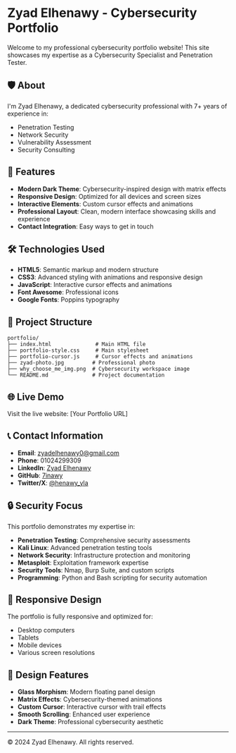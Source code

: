 # Zyad Elhenawy - Cybersecurity Portfolio

Welcome to my professional cybersecurity portfolio website! This site showcases my expertise as a Cybersecurity Specialist and Penetration Tester.

## 🛡️ About

I'm Zyad Elhenawy, a dedicated cybersecurity professional with 7+ years of experience in:
- Penetration Testing
- Network Security
- Vulnerability Assessment
- Security Consulting

## 🚀 Features

- **Modern Dark Theme**: Cybersecurity-inspired design with matrix effects
- **Responsive Design**: Optimized for all devices and screen sizes
- **Interactive Elements**: Custom cursor effects and animations
- **Professional Layout**: Clean, modern interface showcasing skills and experience
- **Contact Integration**: Easy ways to get in touch

## 🛠️ Technologies Used

- **HTML5**: Semantic markup and modern structure
- **CSS3**: Advanced styling with animations and responsive design
- **JavaScript**: Interactive cursor effects and animations
- **Font Awesome**: Professional icons
- **Google Fonts**: Poppins typography

## 📁 Project Structure

```
portfolio/
├── index.html              # Main HTML file
├── portfolio-style.css     # Main stylesheet
├── portfolio-cursor.js     # Cursor effects and animations
├── zyad-photo.jpg         # Professional photo
├── why_choose_me_img.png  # Cybersecurity workspace image
└── README.md              # Project documentation
```

## 🌐 Live Demo

Visit the live website: [Your Portfolio URL]

## 📞 Contact Information

- **Email**: zyadelhenawy0@gmail.com
- **Phone**: 01024299309
- **LinkedIn**: [Zyad Elhenawy](https://www.linkedin.com/in/zyad-elhenawy-117813167/)
- **GitHub**: [7inawy](https://github.com/7inawy)
- **Twitter/X**: [@henawy_yla](https://x.com/henawy_yla)

## 🔒 Security Focus

This portfolio demonstrates my expertise in:
- **Penetration Testing**: Comprehensive security assessments
- **Kali Linux**: Advanced penetration testing tools
- **Network Security**: Infrastructure protection and monitoring
- **Metasploit**: Exploitation framework expertise
- **Security Tools**: Nmap, Burp Suite, and custom scripts
- **Programming**: Python and Bash scripting for security automation

## 📱 Responsive Design

The portfolio is fully responsive and optimized for:
- Desktop computers
- Tablets
- Mobile devices
- Various screen resolutions

## 🎨 Design Features

- **Glass Morphism**: Modern floating panel design
- **Matrix Effects**: Cybersecurity-themed animations
- **Custom Cursor**: Interactive cursor with trail effects
- **Smooth Scrolling**: Enhanced user experience
- **Dark Theme**: Professional cybersecurity aesthetic

---

© 2024 Zyad Elhenawy. All rights reserved. 